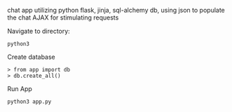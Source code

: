 chat app utilizing python flask, jinja, sql-alchemy db, using json to populate the chat
AJAX for stimulating requests

Navigate to directory:

```
python3 
```


Create database
```
> from app import db
> db.create_all()
```


Run App
```
python3 app.py
```

